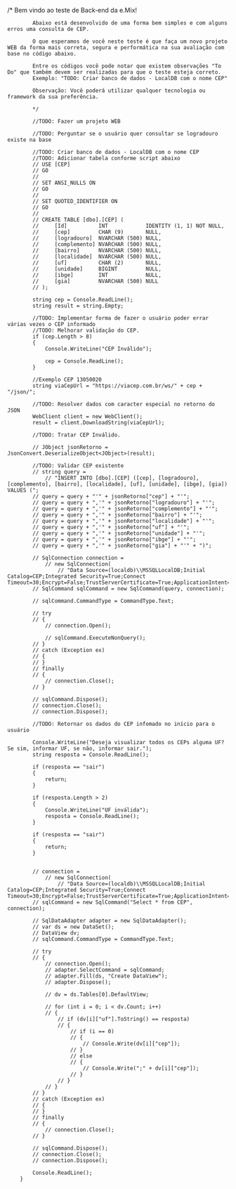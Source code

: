 /*
            Bem vindo ao teste de Back-end da e.Mix!

            Abaixo está desenvolvido de uma forma bem simples e com alguns erros uma consulta de CEP.

            O que esperamos de você neste teste é que faça um novo projeto WEB da forma mais correta, segura e performática na sua avaliação com base no código abaixo.

            Entre os códigos você pode notar que existem observações "To Do" que também devem ser realizadas para que o teste esteja correto.
            Exemplo: "TODO: Criar banco de dados - LocalDB com o nome CEP"

            Observação: Você poderá utilizar qualquer tecnologia ou framework da sua preferência.

            */

            //TODO: Fazer um projeto WEB

            //TODO: Perguntar se o usuário quer consultar se logradouro existe na base

            //TODO: Criar banco de dados - LocalDB com o nome CEP
            //TODO: Adicionar tabela conforme script abaixo
            // USE [CEP]
            // GO
            //
            // SET ANSI_NULLS ON
            // GO
            //
            // SET QUOTED_IDENTIFIER ON
            // GO
            //
            // CREATE TABLE [dbo].[CEP] (
            //     [Id]          INT            IDENTITY (1, 1) NOT NULL,
            //     [cep]         CHAR (9)       NULL,
            //     [logradouro]  NVARCHAR (500) NULL,
            //     [complemento] NVARCHAR (500) NULL,
            //     [bairro]      NVARCHAR (500) NULL,
            //     [localidade]  NVARCHAR (500) NULL,
            //     [uf]          CHAR (2)       NULL,
            //     [unidade]     BIGINT         NULL,
            //     [ibge]        INT            NULL,
            //     [gia]         NVARCHAR (500) NULL
            // );

            string cep = Console.ReadLine();
            string result = string.Empty;

            //TODO: Implementar forma de fazer o usuário poder errar várias vezes o CEP informado
            //TODO: Melhorar validação do CEP.
            if (cep.Length > 8)
            {
                Console.WriteLine("CEP Inválido");

                cep = Console.ReadLine();
            }

            //Exemplo CEP 13050020
            string viaCepUrl = "https://viacep.com.br/ws/" + cep + "/json/";

            //TODO: Resolver dados com caracter especial no retorno do JSON 
            WebClient client = new WebClient();
            result = client.DownloadString(viaCepUrl);

            //TODO: Tratar CEP Inválido.

            // JObject jsonRetorno = JsonConvert.DeserializeObject<JObject>(result);

            //TODO: Validar CEP existente
            // string query =
                // "INSERT INTO [dbo].[CEP] ([cep], [logradouro], [complemento], [bairro], [localidade], [uf], [unidade], [ibge], [gia]) VALUES (";
            // query = query + "'" + jsonRetorno["cep"] + "'";
            // query = query + ",'" + jsonRetorno["logradouro"] + "'";
            // query = query + ",'" + jsonRetorno["complemento"] + "'";
            // query = query + ",'" + jsonRetorno["bairro"] + "'";
            // query = query + ",'" + jsonRetorno["localidade"] + "'";
            // query = query + ",'" + jsonRetorno["uf"] + "'";
            // query = query + ",'" + jsonRetorno["unidade"] + "'";
            // query = query + ",'" + jsonRetorno["ibge"] + "'";
            // query = query + ",'" + jsonRetorno["gia"] + "'" + ")";

            // SqlConnection connection =
                // new SqlConnection(
                    // "Data Source=(localdb)\\MSSQLLocalDB;Initial Catalog=CEP;Integrated Security=True;Connect Timeout=30;Encrypt=False;TrustServerCertificate=True;ApplicationIntent=ReadWrite;MultiSubnetFailover=False;");
            // SqlCommand sqlCommand = new SqlCommand(query, connection);

            // sqlCommand.CommandType = CommandType.Text;

            // try
            // {
                // connection.Open();

                // sqlCommand.ExecuteNonQuery();
            // }
            // catch (Exception ex)
            // {
            // }
            // finally
            // {
                // connection.Close();
            // }

            // sqlCommand.Dispose();
            // connection.Close();
            // connection.Dispose();

            //TODO: Retornar os dados do CEP infomado no início para o usuário

            Console.WriteLine("Deseja visualizar todos os CEPs alguma UF? Se sim, informar UF, se não, informar sair.");
            string resposta = Console.ReadLine();

            if (resposta == "sair")
            {
                return;
            }

            if (resposta.Length > 2)
            {
                Console.WriteLine("UF inválida");
                resposta = Console.ReadLine();
            }

            if (resposta == "sair")
            {
                return;
            }


            // connection =
                // new SqlConnection(
                    // "Data Source=(localdb)\\MSSQLLocalDB;Initial Catalog=CEP;Integrated Security=True;Connect Timeout=30;Encrypt=False;TrustServerCertificate=True;ApplicationIntent=ReadWrite;MultiSubnetFailover=False;");
            // sqlCommand = new SqlCommand("Select * from CEP", connection);

            // SqlDataAdapter adapter = new SqlDataAdapter();
            // var ds = new DataSet();
            // DataView dv;
            // sqlCommand.CommandType = CommandType.Text;

            // try
            // {
                // connection.Open();
                // adapter.SelectCommand = sqlCommand;
                // adapter.Fill(ds, "Create DataView");
                // adapter.Dispose();

                // dv = ds.Tables[0].DefaultView;

                // for (int i = 0; i < dv.Count; i++)
                // {
                    // if (dv[i]["uf"].ToString() == resposta)
                    // {
                        // if (i == 0)
                        // {
                            // Console.Write(dv[i]["cep"]);
                        // }
                        // else
                        // {
                            // Console.Write(";" + dv[i]["cep"]);
                        // }
                    // }
                // }
            // }
            // catch (Exception ex)
            // {
            // }
            // finally
            // {
                // connection.Close();
            // }

            // sqlCommand.Dispose();
            // connection.Close();
            // connection.Dispose();

            Console.ReadLine();
        }

